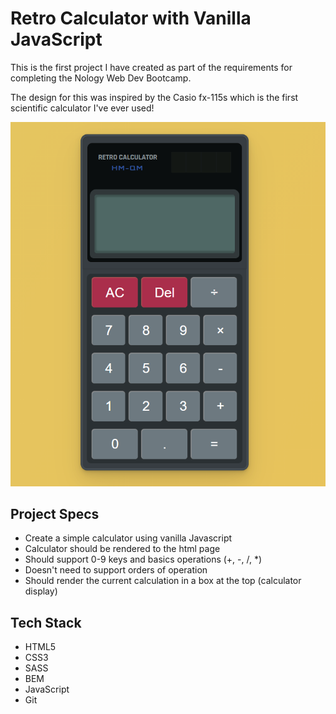 # Retro Calculator with Vanilla JavaScript

<p>This is the first project I have created as part of the requirements for completing the Nology Web Dev Bootcamp.</p>
<p>The design for this was inspired by the Casio fx-115s which is the first scientific calculator I've ever used!</p>

![Image of Retro Calculator](\images\jsRetroCalc.png)

## Project Specs

- Create a simple calculator using vanilla Javascript
- Calculator should be rendered to the html page
- Should support 0-9 keys and basics operations (+, -, /, \*)
- Doesn't need to support orders of operation
- Should render the current calculation in a box at the top (calculator display)

## Tech Stack

- HTML5
- CSS3
- SASS
- BEM
- JavaScript
- Git
